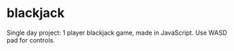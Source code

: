 # blackjack
Single day project: 1 player blackjack game, made in JavaScript. 
Use WASD pad for controls. 
